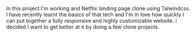 In this project I'm working and Netflix landing page clone using Talwindcss.
I have recently learnt the basics of that tech and I'm in love how quickly I can put together a fully responsive and highly customizable website. I decided I want to get better at it by doing a few clone projects. 
